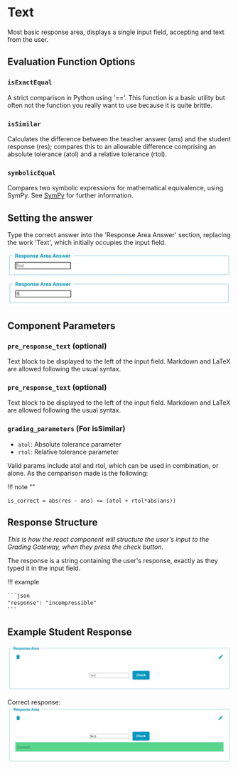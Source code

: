 # Text

Most basic response area, displays a single input field, accepting and text from the user. 

## Evaluation Function Options

### `isExactEqual`
A strict comparison in Python using '=='. This function is a basic utility but often not the function you really want to use because it is quite brittle.

### `isSimilar`
Calculates the difference between the teacher answer (ans) and the student response (res); compares this to an allowable difference comprising an absolute tolerance (atol) and a relative tolerance (rtol). 

### `symbolicEqual`
Compares two symbolic expressions for mathematical equivalence, using SymPy. See [SymPy](https://www.sympy.org/en/index.html.md-button) for further information.

## Setting the answer

Type the correct answer into the 'Response Area Answer' section, replacing the work 'Text', which initially occupies the input field.

![Screenshot](screenshots/TextResponseAreaAnswer2.jpg)
![Screenshot](screenshots/TextResponseAreaAnswer.jpg)


## Component Parameters 
### `pre_response_text` (optional)
Text block to be displayed to the left of the input field. Markdown and LaTeX are allowed following the usual syntax.

### `pre_response_text` (optional)
Text block to be displayed to the left of the input field. Markdown and LaTeX are allowed following the usual syntax.

### `grading_parameters` (For isSimilar)
- `atol`: Absolute tolerance parameter
- `rtol`: Relative tolerance parameter

Valid params include atol and rtol, which can be used in combination, or alone. As the comparison made is the following:

!!! note ""

    is_correct = abs(res - ans) <= (atol + rtol*abs(ans))


## Response Structure
*This is how the react component will structure the user's input to the Grading Gateway, when they press the check button.* 

The response is a string containing the user's response, exactly as they typed it in the input field.

!!! example

    ```json 
    "response": "incompressible"
    ```

## Example Student Response
![Screenshot](screenshots/TextStudentResponse.jpg)

Correct response:
![Screenshot](screenshots/TextCorrect.jpg)
